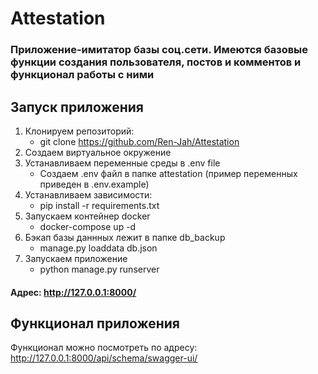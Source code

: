 # Attestation
### Приложение-имитатор базы соц.сети. Имеются базовые функции создания пользователя, постов и комментов и функционал работы с ними
## Запуск приложения
1. Клонируем репозиторий:
    + git clone https://github.com/Ren-Jah/Attestation
2. Создаем виртуальное окружение
3. Устанавливаем переменные среды в .env file
    + Создаем .env файл в папке attestation (пример переменных приведен в .env.example)
4. Устанавливаем зависимости:
    + pip install -r requirements.txt
5. Запускаем контейнер docker
    + docker-compose up -d
6. Бэкап базы даннных лежит в папке db_backup
    + manage.py loaddata db.json
7. Запускаем приложение
    + python manage.py runserver

#### Адрес: http://127.0.0.1:8000/

## Функционал приложения
Функционал можно посмотреть по адресу:  http://127.0.0.1:8000/api/schema/swagger-ui/